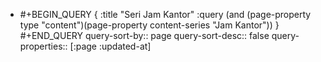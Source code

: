 - #+BEGIN_QUERY
  {
  :title "Seri Jam Kantor"
  :query (and (page-property type "content")(page-property content-series "Jam Kantor"))
  }
  #+END_QUERY
  query-sort-by:: page
  query-sort-desc:: false
  query-properties:: [:page :updated-at]
